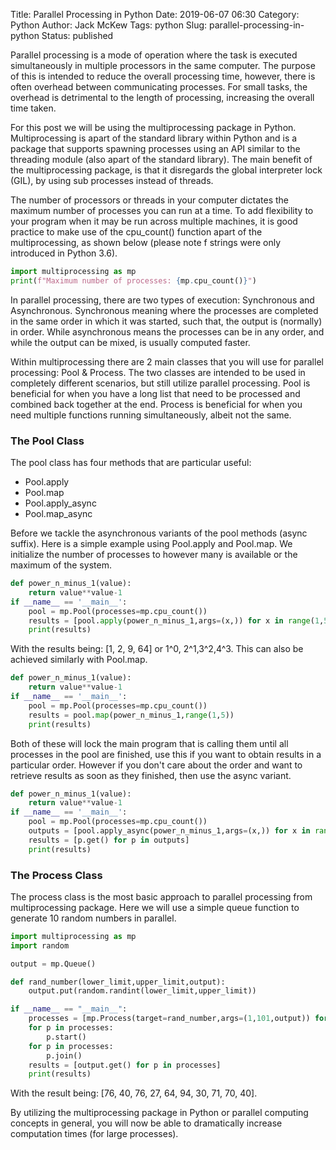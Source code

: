 Title: Parallel Processing in Python
Date: 2019-06-07 06:30
Category: Python
Author: Jack McKew
Tags: python
Slug: parallel-processing-in-python
Status: published

Parallel processing is a mode of operation where the task is executed simultaneously in multiple processors in the same computer. The purpose of this is intended to reduce the overall processing time, however, there is often overhead between communicating processes. For small tasks, the overhead is detrimental to the length of processing, increasing the overall time taken.

For this post we will be using the multiprocessing package in Python. Multiprocessing is apart of the standard library within Python and is a package that supports spawning processes using an API similar to the threading module (also apart of the standard library). The main benefit of the multiprocessing package, is that it disregards the global interpreter lock (GIL), by using sub processes instead of threads.

The number of processors or threads in your computer dictates the maximum number of processes you can run at a time. To add flexibility to your program when it may be run across multiple machines, it is good practice to make use of the cpu\_count() function apart of the multiprocessing, as shown below (please note f strings were only introduced in Python 3.6).

``` python
import multiprocessing as mp
print(f"Maximum number of processes: {mp.cpu_count()}")
```

In parallel processing, there are two types of execution: Synchronous and Asynchronous. Synchronous meaning where the processes are completed in the same order in which it was started, such that, the output is (normally) in order. While asynchronous means the processes can be in any order, and while the output can be mixed, is usually computed faster.

Within multiprocessing there are 2 main classes that you will use for parallel processing: Pool & Process. The two classes are intended to be used in completely different scenarios, but still utilize parallel processing. Pool is beneficial for when you have a long list that need to be processed and combined back together at the end. Process is beneficial for when you need multiple functions running simultaneously, albeit not the same.

### The Pool Class

The pool class has four methods that are particular useful:

- Pool.apply
- Pool.map
- Pool.apply\_async
- Pool.map\_async

Before we tackle the asynchronous variants of the pool methods (async suffix). Here is a simple example using Pool.apply and Pool.map. We initialize the number of processes to however many is available or the maximum of the system.

``` python
def power_n_minus_1(value):
    return value**value-1
if __name__ == '__main__':
    pool = mp.Pool(processes=mp.cpu_count())
    results = [pool.apply(power_n_minus_1,args=(x,)) for x in range(1,5)]
    print(results)
```

With the results being: \[1, 2, 9, 64\] or 1\^0, 2\^1,3\^2,4\^3. This can also be achieved similarly with Pool.map.

``` python
def power_n_minus_1(value):
    return value**value-1
if __name__ == '__main__':
    pool = mp.Pool(processes=mp.cpu_count())
    results = pool.map(power_n_minus_1,range(1,5))
    print(results)
```

Both of these will lock the main program that is calling them until all processes in the pool are finished, use this if you want to obtain results in a particular order. However if you don't care about the order and want to retrieve results as soon as they finished, then use the async variant.

``` python
def power_n_minus_1(value):
    return value**value-1
if __name__ == '__main__':
    pool = mp.Pool(processes=mp.cpu_count())
    outputs = [pool.apply_async(power_n_minus_1,args=(x,)) for x in range(1,5)]
    results = [p.get() for p in outputs]
    print(results)
```

### The Process Class

The process class is the most basic approach to parallel processing from multiprocessing package. Here we will use a simple queue function to generate 10 random numbers in parallel.

``` python
import multiprocessing as mp
import random

output = mp.Queue()

def rand_number(lower_limit,upper_limit,output):
    output.put(random.randint(lower_limit,upper_limit))

if __name__ == "__main__":
    processes = [mp.Process(target=rand_number,args=(1,101,output)) for x in range(10)]
    for p in processes:
        p.start()
    for p in processes:
        p.join()
    results = [output.get() for p in processes]
    print(results)
```

With the result being: \[76, 40, 76, 27, 64, 94, 30, 71, 70, 40\].

By utilizing the multiprocessing package in Python or parallel computing concepts in general, you will now be able to dramatically increase computation times (for large processes).
